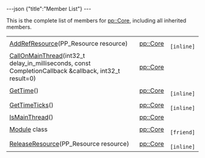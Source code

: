 ---json {"title":"Member List"} ---

This is the complete list of members for <a href="/docs/native-client/pepper_beta/cpp/classpp_1_1_core/" class="el">pp::Core</a>, including all inherited members.

<table><tbody><tr class="odd"><td><a href="/docs/native-client/pepper_beta/cpp/classpp_1_1_core#a09c663df7fcb527b3e5e71ea07531899" class="el">AddRefResource</a>(PP_Resource resource)</td><td><a href="/docs/native-client/pepper_beta/cpp/classpp_1_1_core/" class="el">pp::Core</a></td><td><code> [inline]</code></td></tr><tr class="even"><td><a href="/docs/native-client/pepper_beta/cpp/classpp_1_1_core#af20d1f92600f588bc74115fcbd17a1c7" class="el">CallOnMainThread</a>(int32_t delay_in_milliseconds, const CompletionCallback &amp;callback, int32_t result=0)</td><td><a href="/docs/native-client/pepper_beta/cpp/classpp_1_1_core/" class="el">pp::Core</a></td><td></td></tr><tr class="odd"><td><a href="/docs/native-client/pepper_beta/cpp/classpp_1_1_core#a8c7991d43fc5b4fce51095ad7dccaec1" class="el">GetTime</a>()</td><td><a href="/docs/native-client/pepper_beta/cpp/classpp_1_1_core/" class="el">pp::Core</a></td><td><code> [inline]</code></td></tr><tr class="even"><td><a href="/docs/native-client/pepper_beta/cpp/classpp_1_1_core#ae80748da9fe60f2b83fbf3e18978f86f" class="el">GetTimeTicks</a>()</td><td><a href="/docs/native-client/pepper_beta/cpp/classpp_1_1_core/" class="el">pp::Core</a></td><td><code> [inline]</code></td></tr><tr class="odd"><td><a href="/docs/native-client/pepper_beta/cpp/classpp_1_1_core#a052082be868f24d1f1807afa4eb7e7e4" class="el">IsMainThread</a>()</td><td><a href="/docs/native-client/pepper_beta/cpp/classpp_1_1_core/" class="el">pp::Core</a></td><td></td></tr><tr class="even"><td><a href="/docs/native-client/pepper_beta/cpp/classpp_1_1_core#a21f639900c480510650969df9c74d17d" class="el">Module</a> class</td><td><a href="/docs/native-client/pepper_beta/cpp/classpp_1_1_core/" class="el">pp::Core</a></td><td><code> [friend]</code></td></tr><tr class="odd"><td><a href="/docs/native-client/pepper_beta/cpp/classpp_1_1_core#a5fd1b4530d9f01ebf3c50115238a8195" class="el">ReleaseResource</a>(PP_Resource resource)</td><td><a href="/docs/native-client/pepper_beta/cpp/classpp_1_1_core/" class="el">pp::Core</a></td><td><code> [inline]</code></td></tr></tbody></table>
